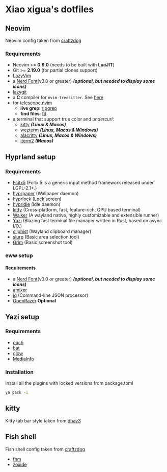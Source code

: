 # Xiao xigua's dotfiles

## Neovim

Neovim config taken from [craftzdog](https://github.com/craftzdog/dotfiles-public)

### Requirements

- Neovim >= **0.9.0** (needs to be built with **LuaJIT**)
- Git >= **2.19.0** (for partial clones support)
- [LazyVim](https://www.lazyvim.org/)
- a [Nerd Font](https://www.nerdfonts.com/)(v3.0 or greater) **_(optional, but needed to display some icons)_**
- [lazygit](https://github.com/jesseduffield/lazygit)
- a **C** compiler for `nvim-treesitter`. See [here](https://github.com/nvim-treesitter/nvim-treesitter#requirements)
- for [telescope.nvim](https://github.com/nvim-telescope/telescope.nvim)
  - **live grep**: [ripgrep](https://github.com/BurntSushi/ripgrep)
  - **find files**: [fd](https://github.com/sharkdp/fd)
- a terminal that support true color and *undercurl*:
  - [kitty](https://github.com/kovidgoyal/kitty) **_(Linux & Macos)_**
  - [wezterm](https://github.com/wez/wezterm) **_(Linux, Macos & Windows)_**
  - [alacritty](https://github.com/alacritty/alacritty) **_(Linux, Macos & Windows)_**
  - [iterm2](https://iterm2.com/) **_(Macos)_**

## Hyprland setup

### Requirements

- [Fcitx5](https://github.com/fcitx/fcitx5) (Fcitx 5 is a generic input method framework released under LGPL-2.1+.)
- [hyprpaper](https://wiki.hyprland.org/Hypr-Ecosystem/hyprpaper/) (Wallpaper daemon)
- [hyprlock](https://github.com/hyprwm/hyprlock) (Lock screen)
- [hypridle](https://github.com/hyprwm/hypridle) (Idle daemon)
- [kitty](https://github.com/kovidgoyal/kitty) (Cross-platform, fast, feature-rich, GPU based terminal)
- [Walker](https://github.com/abenz1267/walker) (A wayland native, highly customizable and extensible runner)
- [Yazi](https://github.com/sxyazi/yazi) (Blazing fast terminal file manager written in Rust, based on async I/O.)
- [cliphist](https://github.com/sentriz/cliphist) (Wayland clipboard manager)
- [slurp](https://github.com/emersion/slurp) (Basic area selection tool)
- [Grim](https://git.sr.ht/~emersion/grim) (Basic screenshot tool)

### eww setup

#### Requirements

- a [Nerd Font](https://www.nerdfonts.com/)(v3.0 or greater) **_(optional, but needed to display some icons)_**
- [amixer](https://wiki.archlinux.org/title/Advanced_Linux_Sound_Architecture)
- [jq](https://github.com/jqlang/jq) (Command-line JSON processor)
- [OpenRazer](https://openrazer.github.io/) **Optional**

## Yazi setup

### Requirements

- [ouch](https://github.com/ouch-org/ouch)
- [bat](https://github.com/sharkdp/bat)
- [glow](https://github.com/charmbracelet/glow)
- [MediaInfo](https://mediaarea.net/en/MediaInfo)

### Installation

Install all the plugins with locked versions from package.toml

```sh
ya pack -i
```

## kitty

Kitty tab bar style taken from [dhay3](https://github.com/kovidgoyal/kitty/discussions/4447#discussioncomment-10428277)

## Fish shell

Fish shell config taken from [craftzdog](https://github.com/craftzdog/dotfiles-public)

- [fnm](https://github.com/Schniz/fnm)
- [zoxide](https://github.com/ajeetdsouza/zoxide)

